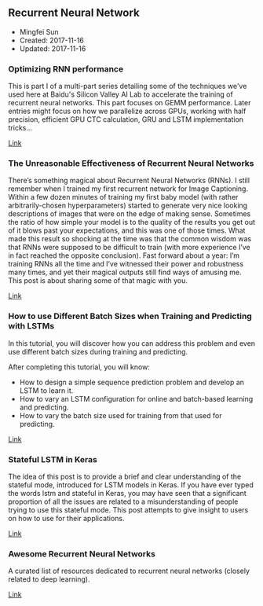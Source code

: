 ## Recurrent Neural Network

* Mingfei Sun
* Created: 2017-11-16
* Updated: 2017-11-16

### Optimizing RNN performance
This is part I of a multi-part series detailing some of the techniques we've used here at Baidu's Silicon Valley AI Lab to accelerate the training of recurrent neural networks. This part focuses on GEMM performance. Later entries might focus on how we parallelize across GPUs, working with half precision, efficient GPU CTC calculation, GRU and LSTM implementation tricks…

[Link](http://svail.github.io/rnn_perf/)

### The Unreasonable Effectiveness of Recurrent Neural Networks
There’s something magical about Recurrent Neural Networks (RNNs). I still remember when I trained my first recurrent network for Image Captioning. Within a few dozen minutes of training my first baby model (with rather arbitrarily-chosen hyperparameters) started to generate very nice looking descriptions of images that were on the edge of making sense. Sometimes the ratio of how simple your model is to the quality of the results you get out of it blows past your expectations, and this was one of those times. What made this result so shocking at the time was that the common wisdom was that RNNs were supposed to be difficult to train (with more experience I’ve in fact reached the opposite conclusion). Fast forward about a year: I’m training RNNs all the time and I’ve witnessed their power and robustness many times, and yet their magical outputs still find ways of amusing me. This post is about sharing some of that magic with you. 

[Link](http://karpathy.github.io/2015/05/21/rnn-effectiveness/)


### How to use Different Batch Sizes when Training and Predicting with LSTMs
In this tutorial, you will discover how you can address this problem and even use different batch sizes during training and predicting.

After completing this tutorial, you will know:

* How to design a simple sequence prediction problem and develop an LSTM to learn it.
* How to vary an LSTM configuration for online and batch-based learning and predicting.
* How to vary the batch size used for training from that used for predicting.

[Link](https://machinelearningmastery.com/use-different-batch-sizes-training-predicting-python-keras/)

### Stateful LSTM in Keras
The idea of this post is to provide a brief and clear understanding of the stateful mode, introduced for LSTM models in Keras. If you have ever typed the words lstm and stateful in Keras, you may have seen that a significant proportion of all the issues are related to a misunderstanding of people trying to use this stateful mode. This post attempts to give insight to users on how to use for their applications.

[Link](http://philipperemy.github.io/keras-stateful-lstm/)

### Awesome Recurrent Neural Networks
A curated list of resources dedicated to recurrent neural networks (closely related to deep learning).

[Link](https://github.com/mingfeisun/awesome-rnn)
